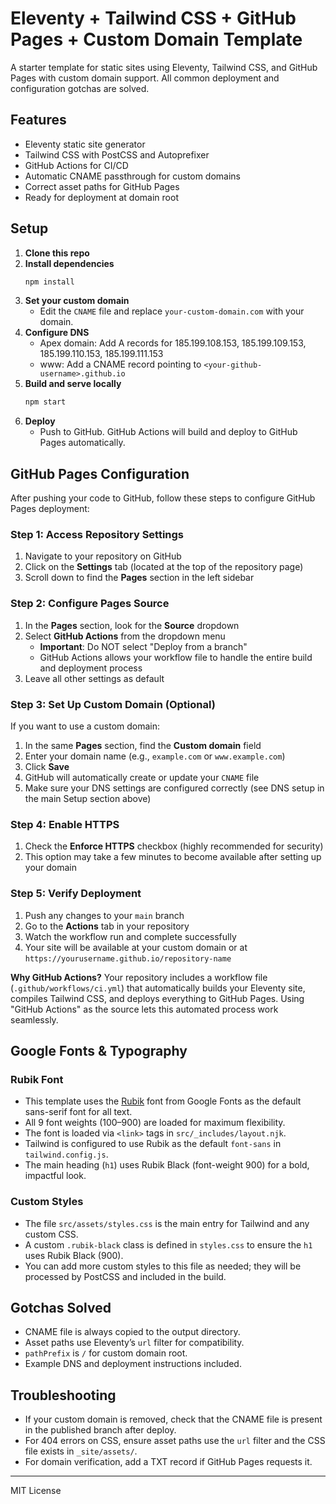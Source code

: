 # Eleventy + Tailwind CSS + GitHub Pages + Custom Domain Template

A starter template for static sites using Eleventy, Tailwind CSS, and GitHub Pages with custom domain support. All common deployment and configuration gotchas are solved.

## Features

- Eleventy static site generator
- Tailwind CSS with PostCSS and Autoprefixer
- GitHub Actions for CI/CD
- Automatic CNAME passthrough for custom domains
- Correct asset paths for GitHub Pages
- Ready for deployment at domain root

## Setup

1. **Clone this repo**
2. **Install dependencies**
   ```sh
   npm install
   ```
3. **Set your custom domain**
   - Edit the `CNAME` file and replace `your-custom-domain.com` with your domain.
4. **Configure DNS**
   - Apex domain: Add A records for 185.199.108.153, 185.199.109.153, 185.199.110.153, 185.199.111.153
   - www: Add a CNAME record pointing to `<your-github-username>.github.io`
5. **Build and serve locally**
   ```sh
   npm start
   ```
6. **Deploy**
   - Push to GitHub. GitHub Actions will build and deploy to GitHub Pages automatically.

## GitHub Pages Configuration

After pushing your code to GitHub, follow these steps to configure GitHub Pages deployment:

### Step 1: Access Repository Settings

1. Navigate to your repository on GitHub
2. Click on the **Settings** tab (located at the top of the repository page)
3. Scroll down to find the **Pages** section in the left sidebar

### Step 2: Configure Pages Source

1. In the **Pages** section, look for the **Source** dropdown
2. Select **GitHub Actions** from the dropdown menu
   - **Important**: Do NOT select "Deploy from a branch"
   - GitHub Actions allows your workflow file to handle the entire build and deployment process
3. Leave all other settings as default

### Step 3: Set Up Custom Domain (Optional)

If you want to use a custom domain:

1. In the same **Pages** section, find the **Custom domain** field
2. Enter your domain name (e.g., `example.com` or `www.example.com`)
3. Click **Save**
4. GitHub will automatically create or update your `CNAME` file
5. Make sure your DNS settings are configured correctly (see DNS setup in the main Setup section above)

### Step 4: Enable HTTPS

1. Check the **Enforce HTTPS** checkbox (highly recommended for security)
2. This option may take a few minutes to become available after setting up your domain

### Step 5: Verify Deployment

1. Push any changes to your `main` branch
2. Go to the **Actions** tab in your repository
3. Watch the workflow run and complete successfully
4. Your site will be available at your custom domain or at `https://yourusername.github.io/repository-name`

**Why GitHub Actions?** Your repository includes a workflow file (`.github/workflows/ci.yml`) that automatically builds your Eleventy site, compiles Tailwind CSS, and deploys everything to GitHub Pages. Using "GitHub Actions" as the source lets this automated process work seamlessly.

## Google Fonts & Typography

### Rubik Font

- This template uses the [Rubik](https://fonts.google.com/specimen/Rubik) font from Google Fonts as the default sans-serif font for all text.
- All 9 font weights (100–900) are loaded for maximum flexibility.
- The font is loaded via `<link>` tags in `src/_includes/layout.njk`.
- Tailwind is configured to use Rubik as the default `font-sans` in `tailwind.config.js`.
- The main heading (`h1`) uses Rubik Black (font-weight 900) for a bold, impactful look.

### Custom Styles

- The file `src/assets/styles.css` is the main entry for Tailwind and any custom CSS.
- A custom `.rubik-black` class is defined in `styles.css` to ensure the `h1` uses Rubik Black (900).
- You can add more custom styles to this file as needed; they will be processed by PostCSS and included in the build.

## Gotchas Solved

- CNAME file is always copied to the output directory.
- Asset paths use Eleventy’s `url` filter for compatibility.
- `pathPrefix` is `/` for custom domain root.
- Example DNS and deployment instructions included.

## Troubleshooting

- If your custom domain is removed, check that the CNAME file is present in the published branch after deploy.
- For 404 errors on CSS, ensure asset paths use the `url` filter and the CSS file exists in `_site/assets/`.
- For domain verification, add a TXT record if GitHub Pages requests it.

---

MIT License
